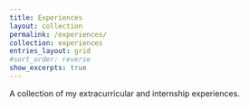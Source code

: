 ```yaml
---
title: Experiences
layout: collection
permalink: /experiences/
collection: experiences
entries_layout: grid
#sort_order: reverse
show_excerpts: true
---
```


A collection of my extracurricular and internship experiences.
